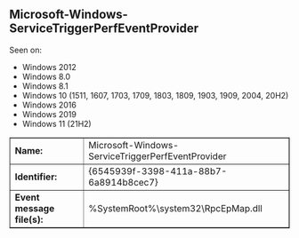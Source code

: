 ## Microsoft-Windows-ServiceTriggerPerfEventProvider

Seen on:
* Windows 2012
* Windows 8.0
* Windows 8.1
* Windows 10 (1511, 1607, 1703, 1709, 1803, 1809, 1903, 1909, 2004, 20H2)
* Windows 2016
* Windows 2019
* Windows 11 (21H2)

<table border="1" class="docutils">
  <tbody>
    <tr>
      <td><b>Name:</b></td>
      <td>Microsoft-Windows-ServiceTriggerPerfEventProvider</td>
    </tr>
    <tr>
      <td><b>Identifier:</b></td>
      <td>{6545939f-3398-411a-88b7-6a8914b8cec7}</td>
    </tr>
    <tr>
      <td><b>Event message file(s):</b></td>
      <td>%SystemRoot%\system32\RpcEpMap.dll</td>
    </tr>
  </tbody>
</table>

&nbsp;

